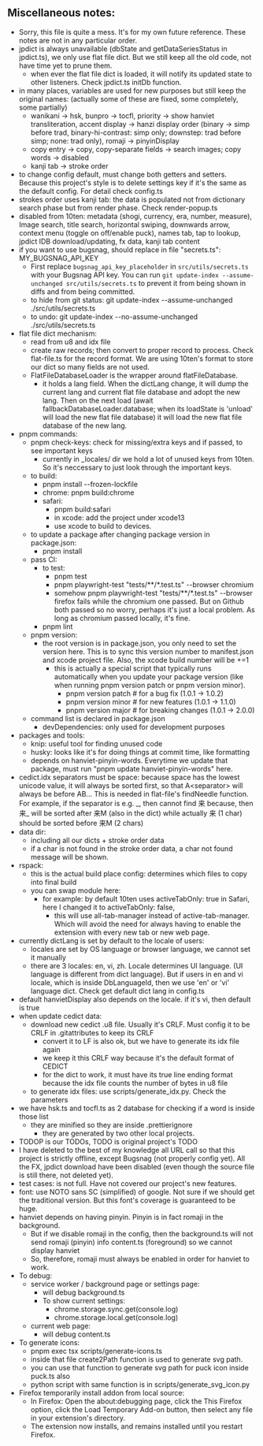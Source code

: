 ## Miscellaneous notes:

- Sorry, this file is quite a mess. It's for my own future reference. These notes are not in any particular order.
- jpdict is always unavailable (dbState and getDataSeriesStatus in jpdict.ts), we only use flat file dict. But we still keep all the old code, not have time yet to prune them.
  - when ever the flat file dict is loaded, it will notify its updated state to other listeners. Check jpdict.ts initDb function.
- in many places, variables are used for new purposes but still keep the original names: (actually some of these are fixed, some completely, some partially)
  - wanikani -> hsk, bunpro -> tocfl, priority -> show hanviet transliteration, accent display -> hanzi display order (binary -> simp before trad, binary-hi-contrast: simp only; downstep: trad before simp; none: trad only), romaji -> pinyinDisplay
  - copy entry -> copy, copy-separate fields -> search images; copy words -> disabled
  - kanji tab -> stroke order
- to change config default, must change both getters and setters. Because this project's style is to delete settings key if it's the same as the default config. For detail check config.ts
- strokes order uses kanji tab: the data is populated not from dictionary search phase but from render phase. Check render-popup.ts
- disabled from 10ten: metadata (shogi, currency, era, number, measure), Image search, title search, horizontal swiping, downwards arrow, context menu (toggle on off/enable puck), names tab, tap to lookup, jpdict IDB download/updating, fx data, kanji tab content
- if you want to use bugsnag, should replace in file "secrets.ts": MY_BUGSNAG_API_KEY
  - First replace `bugsnag_api_key_placeholder` in `src/utils/secrets.ts` with your Bugsnag API key. You can run `git update-index --assume-unchanged src/utils/secrets.ts` to prevent it from being shown in diffs and from being committed.
  - to hide from git status: git update-index --assume-unchanged ./src/utils/secrets.ts
  - to undo: git update-index --no-assume-unchanged ./src/utils/secrets.ts
- flat file dict mechanism:
  - read from u8 and idx file
  - create raw records; then convert to proper record to process. Check flat-file.ts for the record format. We are using 10ten's format to store our dict so many fields are not used.
  - FlatFileDatabaseLoader is the wrapper around flatFileDatabase.
    - it holds a lang field. When the dictLang change, it will dump the current lang and current flat file database and adopt the new lang. Then on the next load (await fallbackDatabaseLoader.database; when its loadState is 'unload' will load the new flat file database) it will load the new flat file database of the new lang.
- pnpm commands:
  - pnpm check-keys: check for missing/extra keys and if passed, to see important keys
    - currently in \_locales/ dir we hold a lot of unused keys from 10ten. So it's neccessary to just look through the important keys.
  - to build:
    - pnpm install --frozen-lockfile
    - chrome: pnpm build:chrome
    - safari:
      - pnpm build:safari
      - in xcode: add the project under xcode13
      - use xcode to build to devices.
  - to update a package after changing package version in package.json:
    - pnpm install <package-name>
  - pass CI:
    - to test:
      - pnpm test
      - pnpm playwright-test "tests/\*\*/\*.test.ts" --browser chromium
      - somehow pnpm playwright-test "tests/\*\*/\*.test.ts" --browser firefox fails while the chromium one passed. But on Github both passed so no worry, perhaps it's just a local problem. As long as chromium passed locally, it's fine.
    - pnpm lint
  - pnpm version:
    - the root version is in package.json, you only need to set the version here. This is to sync this version number to manifest.json and xcode project file. Also, the xcode build number will be +=1
      - this is actually a special script that typically runs automatically when you update your package version (like when running pnpm version patch or pnpm version minor).
        - pnpm version patch  # for a bug fix (1.0.1 -> 1.0.2)
        - pnpm version minor  # for new features (1.0.1 -> 1.1.0)
        - pnpm version major  # for breaking changes (1.0.1 -> 2.0.0)
  - command list is declared in package.json
    - devDependencies: only used for development purposes
- packages and tools:
  - knip: useful tool for finding unused code
  - husky: looks like it's for doing things at commit time, like formatting
  - depends on hanviet-pinyin-words. Everytime we update that package, must run "pnpm update hanviet-pinyin-words" here.
- cedict.idx separators must be space: because space has the lowest unicode value, it will always be sorted first, so that A\<separator\> will always be before AB... This is needed in flat-file's findNeedle function. For example, if the separator is e.g. \_, then cannot find 来 because, then 来\_ will be sorted after 来M (also in the dict) while actually 来 (1 char) should be sorted before 来M (2 chars)
- data dir:
  - including all our dicts + stroke order data
  - if a char is not found in the stroke order data, a char not found message will be shown.
- rspack:
  - this is the actual build place config: determines which files to copy into final build
  - you can swap module here:
    - for example: by default 10ten uses activeTabOnly: true in Safari, here I changed it to activeTabOnly: false,
      - this will use all-tab-manager instead of active-tab-manager. Which will avoid the need for always having to enable the extension with every new tab or new web page.
- currently dictLang is set by default to the locale of users:
  - locales are set by OS language or browser language, we cannot set it manually
  - there are 3 locales: en, vi, zh. Locale determines UI language. (UI language is different from dict language). But if users in en and vi locale, which is inside DbLanguageId, then we use 'en' or 'vi' language dict. Check get default dict lang in config.ts
- default hanvietDisplay also depends on the locale. if it's vi, then default is true
- when update cedict data:
  - download new cedict .u8 file. Usually it's CRLF. Must config it to be CRLF in .gitattributes to keep its CRLF
    - convert it to LF is also ok, but we have to generate its idx file again
    - we keep it this CRLF way because it's the default format of CEDICT
    - for the dict to work, it must have its true line ending format because the idx file counts the number of bytes in u8 file
  - to generate idx files: use scripts/generate_idx.py. Check the parameters
- we have hsk.ts and tocfl.ts as 2 database for checking if a word is inside those list
  - they are minified so they are inside .prettierignore
    - they are generated by two other local projects.
- TODOP is our TODOs, TODO is original project's TODO
- I have deleted to the best of my knowledge all URL call so that this project is strictly offline, except Bugsnag (not properly config yet). All the FX, jpdict download have been disabled (even though the source file is still there, not deleted yet).
- test cases: is not full. Have not covered our project's new features.
- font: use NOTO sans SC (simplified) of google. Not sure if we should get the traditional version. But this font's coverage is guaranteed to be huge.
- hanviet depends on having pinyin. Pinyin is in fact romaji in the background.
  - But if we disable romaji in the config, then the background.ts will not send romaji (pinyin) info content.ts (foreground) so we cannot display hanviet
  - So, therefore, romaji must always be enabled in order for hanviet to work.
- To debug:
  - service worker / background page or settings page:
    - will debug background.ts
    - To show current settings:
      - chrome.storage.sync.get(console.log)
      - chrome.storage.local.get(console.log)
  - current web page:
    - will debug content.ts
- To generate icons:
  - pnpm exec tsx scripts/generate-icons.ts
  - inside that file create2Path function is used to generate svg path.
  - you can use that function to generate svg path for puck icon inside puck.ts also
  - python script with same function is in scripts/generate_svg_icon.py
- Firefox temporarily install addon from local source:
  - In Firefox: Open the about:debugging page, click the This Firefox option, click the Load Temporary Add-on button, then select any file in your extension's directory.
  - The extension now installs, and remains installed until you restart Firefox.
